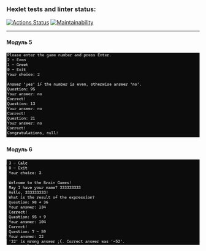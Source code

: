 ### Hexlet tests and linter status:
[![Actions Status](https://github.com/ArtMan-8/java-project-61/actions/workflows/hexlet-check.yml/badge.svg)](https://github.com/ArtMan-8/java-project-61/actions) [![Maintainability](https://api.codeclimate.com/v1/badges/3222fe0e8a81282944a4/maintainability)](https://codeclimate.com/github/ArtMan-8/java-project-61/maintainability)

<hr/>

#### Модуль 5
![img.png](assets/module-5.png)

#### Модуль 6
![img.png](assets/module-6.png)